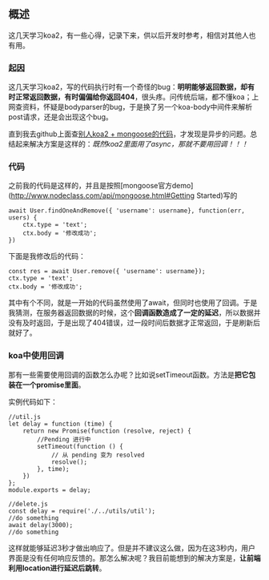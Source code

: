 ## 概述

这几天学习koa2，有一些心得，记录下来，供以后开发时参考，相信对其他人也有用。

### 起因

这几天学习koa2，写的代码执行时有一个奇怪的bug：**明明能够返回数据，却有时正常返回数据，有时偏偏给你返回404**，很头疼。问传统后端，都不懂koa；上网查资料，怀疑是bodyparser的bug，于是换了另一个koa-body中间件来解析post请求，还是会出现这个bug。

直到我去github上面查[别人koa2 + mongoose的代码](https://github.com/Andesome/microblog-server/blob/master/src/route/articlesRouter.js)，才发现是异步的问题。总结起来解决方案是这样的：*既然koa2里面用了async，那就不要用回调！！！*

### 代码

之前我的代码是这样的，并且是按照[mongoose官方demo](http://www.nodeclass.com/api/mongoose.html#Getting Started)写的

```
await User.findOneAndRemove({ 'username': username}, function(err, users) {
    ctx.type = 'text';
    ctx.body = '修改成功';
})
```

下面是我修改后的代码：

```
const res = await User.remove({ 'username': username});
ctx.type = 'text';
ctx.body = '修改成功';
```

其中有个不同，就是一开始的代码虽然使用了await，但同时也使用了回调。于是我猜测，在服务器返回数据的时候，这个**回调函数造成了一定的延迟**，所以数据并没有及时返回，于是出现了404错误，过一段时间后数据才正常返回，于是刷新后就好了。

### koa中使用回调

那有一些需要使用回调的函数怎么办呢？比如说setTimeout函数。方法是**把它包装在一个promise里面**。

实例代码如下：

```
//util.js
let delay = function (time) {
    return new Promise(function (resolve, reject) {
        //Pending 进行中
        setTimeout(function () {
            // 从 pending 变为 resolved
            resolve();
        }, time);
    })
};
module.exports = delay;

//delete.js
const delay = require('./../utils/util');
//do something
await delay(3000);
//do something
```

这样就能够延迟3秒才做出响应了。但是并不建议这么做，因为在这3秒内，用户界面是没有任何响应反馈的。那怎么解决呢？我目前能想到的解决方案是，**让前端利用location进行延迟后跳转**。


